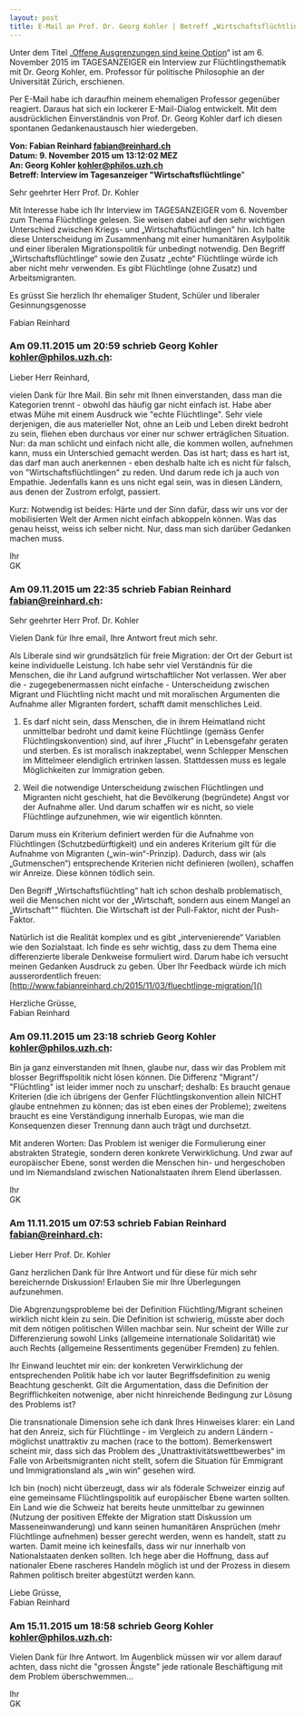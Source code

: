 ```yaml
---
layout: post
title: E-Mail an Prof. Dr. Georg Kohler | Betreff „Wirtschaftsflüchtlinge“
---
```


Unter dem Titel „[Offene Ausgrenzungen sind keine Option](http://www.tagesanzeiger.ch/kultur/diverses/offene-aussengrenzen-sind-keine-option/story/19787543)“ ist am 6. November 2015 im TAGESANZEIGER ein Interview zur Flüchtlingsthematik mit Dr. Georg Kohler, em. Professor für politische Philosophie an der Universität Zürich, erschienen.

Per E-Mail habe ich daraufhin meinem ehemaligen Professor gegenüber reagiert. Daraus hat sich ein lockerer E-Mail-Dialog entwickelt. Mit dem ausdrücklichen Einverständnis von Prof. Dr. Georg Kohler darf ich diesen spontanen Gedankenaustausch hier wiedergeben.

**Von: Fabian Reinhard <fabian@reinhard.ch>**  
**Datum: 9. November 2015 um 13:12:02 MEZ**  
**An: Georg Kohler <kohler@philos.uzh.ch>**  
**Betreff: Interview im Tagesanzeiger "Wirtschaftsflüchtlinge**"

Sehr geehrter Herr Prof. Dr. Kohler

Mit Interesse habe ich Ihr Interview im TAGESANZEIGER vom 6. November zum Thema Flüchtlinge gelesen. Sie weisen dabei auf den sehr wichtigen Unterschied zwischen Kriegs- und „Wirtschaftsflüchtlingen" hin. Ich halte diese Unterscheidung im Zusammenhang mit einer humanitären Asylpolitik und einer liberalen Migrationspolitik für unbedingt notwendig. Den Begriff „Wirtschaftsflüchtlinge“ sowie den Zusatz „echte“ Flüchtlinge würde ich aber nicht mehr verwenden. Es gibt Flüchtlinge (ohne Zusatz) und Arbeitsmigranten.

Es grüsst Sie herzlich Ihr ehemaliger Student, Schüler und liberaler Gesinnungsgenosse

Fabian Reinhard

### Am 09.11.2015 um 20:59 schrieb Georg Kohler <kohler@philos.uzh.ch>:

Lieber Herr Reinhard,

vielen Dank für Ihre Mail. Bin sehr mit Ihnen einverstanden, dass man die Kategorien trennt - obwohl das häufig gar nicht einfach ist. Habe aber etwas Mühe mit einem Ausdruck wie "echte Flüchtlinge". Sehr viele derjenigen, die aus materieller Not, ohne an Leib und Leben direkt bedroht zu sein, fliehen eben durchaus vor einer nur schwer erträglichen Situation. Nur: da man schlicht und einfach nicht alle, die kommen wollen, aufnehmen kann, muss ein Unterschied gemacht werden. Das ist hart; dass es hart ist, das darf man auch anerkennen - eben deshalb halte ich es nicht für falsch, von "Wirtschaftsflüchtlingen" zu reden. Und darum rede ich ja auch von Empathie. Jedenfalls kann es uns nicht egal sein, was in diesen Ländern, aus denen der Zustrom erfolgt, passiert.

Kurz: Notwendig ist beides: Härte und der Sinn dafür, dass wir uns vor der mobilisierten Welt der Armen nicht einfach abkoppeln können. Was das genau heisst, weiss ich selber nicht. Nur, dass man sich darüber Gedanken machen muss.

Ihr  
GK

### Am 09.11.2015 um 22:35 schrieb Fabian Reinhard <fabian@reinhard.ch>:

Sehr geehrter Herr Prof. Dr. Kohler

Vielen Dank für Ihre email, Ihre Antwort freut mich sehr.

Als Liberale sind wir grundsätzlich für freie Migration: der Ort der Geburt ist keine individuelle Leistung. Ich habe sehr viel Verständnis für die Menschen, die ihr Land aufgrund wirtschaftlicher Not verlassen. Wer aber die - zugegebenermassen nicht einfache - Unterscheidung zwischen Migrant und Flüchtling nicht macht und mit moralischen Argumenten die Aufnahme aller Migranten fordert, schafft damit menschliches Leid.

1. Es darf nicht sein, dass Menschen, die in ihrem Heimatland nicht unmittelbar bedroht und damit keine Flüchtlinge (gemäss Genfer Flüchtlingskonvention) sind, auf ihrer „Flucht” in Lebensgefahr geraten und sterben. Es ist moralisch inakzeptabel, wenn Schlepper Menschen im Mittelmeer elendiglich ertrinken lassen. Stattdessen muss es legale Möglichkeiten zur Immigration geben. 

2. Weil die notwendige Unterscheidung zwischen Flüchtlingen und Migranten nicht geschieht, hat die Bevölkerung (begründete) Angst vor der Aufnahme aller. Und darum schaffen wir es nicht, so viele Flüchtlinge aufzunehmen, wie wir eigentlich könnten.

Darum muss ein Kriterium definiert werden für die Aufnahme von Flüchtlingen (Schutzbedürftigkeit) und ein anderes Kriterium gilt für die Aufnahme von Migranten („win-win“-Prinzip). Dadurch, dass wir (als „Gutmenschen“) entsprechende Kriterien nicht definieren (wollen), schaffen wir Anreize. Diese können tödlich sein.

Den Begriff „Wirtschaftsflüchtling“ halt ich schon deshalb problematisch, weil die Menschen nicht vor der „Wirtschaft, sondern aus einem Mangel an „Wirtschaft"" flüchten. Die Wirtschaft ist der Pull-Faktor, nicht der Push-Faktor.

Natürlich ist die Realität komplex und es gibt „intervenierende“ Variablen wie den Sozialstaat. Ich finde es sehr wichtig, dass zu dem Thema eine differenzierte liberale Denkweise formuliert wird. Darum habe ich versucht meinen Gedanken Ausdruck zu geben. Über Ihr Feedback würde ich mich ausserordentlich freuen: [http://www.fabianreinhard.ch/2015/11/03/fluechtlinge-migration/]()

Herzliche Grüsse,  
Fabian Reinhard

### Am 09.11.2015 um 23:18 schrieb Georg Kohler <kohler@philos.uzh.ch>:

Bin ja ganz einverstanden mit Ihnen, glaube nur, dass wir das Problem mit blosser Begriffspolitik nicht lösen können. Die Differenz "Migrant"/ "Flüchtling" ist leider immer noch zu unscharf; deshalb: Es braucht genaue Kriterien (die ich übrigens der Genfer Flüchtlingskonvention allein NICHT glaube entnehmen zu können; das ist eben eines der Probleme); zweitens braucht es eine Verständigung innerhalb Europas, wie man die Konsequenzen dieser Trennung dann auch trägt und durchsetzt. 

Mit anderen Worten: Das Problem ist weniger die Formulierung einer abstrakten Strategie, sondern deren konkrete Verwirklichung. Und zwar auf europäischer Ebene, sonst werden die Menschen hin- und hergeschoben und im Niemandsland zwischen Nationalstaaten ihrem Elend überlassen.

Ihr  
GK

### Am 11.11.2015 um 07:53 schrieb Fabian Reinhard <fabian@reinhard.ch>:

Lieber Herr Prof. Dr. Kohler

Ganz herzlichen Dank für Ihre Antwort und für diese für mich sehr bereichernde Diskussion! Erlauben Sie mir Ihre Überlegungen aufzunehmen.

Die Abgrenzungsprobleme bei der Definition Flüchtling/Migrant scheinen wirklich nicht klein zu sein. Die Definition ist schwierig, müsste aber doch mit dem nötigen politischen Willen machbar sein. Nur scheint der Wille zur Differenzierung sowohl Links (allgemeine internationale Solidarität) wie auch Rechts (allgemeine Ressentiments gegenüber Fremden) zu fehlen.

Ihr Einwand leuchtet mir ein: der konkreten Verwirklichung der entsprechenden Politik habe ich vor lauter Begriffsdefinition zu wenig Beachtung geschenkt. Gilt die Argumentation, dass die Definition der Begrifflichkeiten notwenige, aber nicht hinreichende Bedingung zur Lösung des Problems ist?

Die transnationale Dimension sehe ich dank Ihres Hinweises klarer: ein Land hat den Anreiz, sich für Flüchtlinge - im Vergleich zu andern Ländern - möglichst unattraktiv zu machen (race to the bottom). Bemerkenswert scheint mir, dass sich das Problem des „Unattraktivitätswettbewerbes“ im Falle von Arbeitsmigranten nicht stellt, sofern die Situation für Emmigrant und Immigrationsland als „win win“ gesehen wird.

Ich bin (noch) nicht überzeugt, dass wir als föderale Schweizer einzig auf eine gemeinsame Flüchtlingspolitik auf europäischer Ebene warten sollten. Ein Land wie die Schweiz hat bereits heute unmittelbar zu gewinnen (Nutzung der positiven Effekte der Migration statt Diskussion um Masseneinwanderung) und kann seinen humanitären Ansprüchen (mehr Flüchtlinge aufnehmen) besser gerecht werden, wenn es handelt, statt zu warten. Damit meine ich keinesfalls, dass wir nur innerhalb von Nationalstaaten denken sollten. Ich hege aber die Hoffnung, dass auf nationaler Ebene rascheres Handeln möglich ist und der Prozess in diesem Rahmen politisch breiter abgestützt werden kann.

Liebe Grüsse,  
Fabian Reinhard

### Am 15.11.2015 um 18:58 schrieb Georg Kohler <kohler@philos.uzh.ch>:

Vielen Dank für Ihre Antwort. Im Augenblick müssen wir vor allem darauf achten, dass nicht die "grossen Ängste" jede rationale Beschäftigung mit dem Problem überschwemmen...

Ihr  
GK

